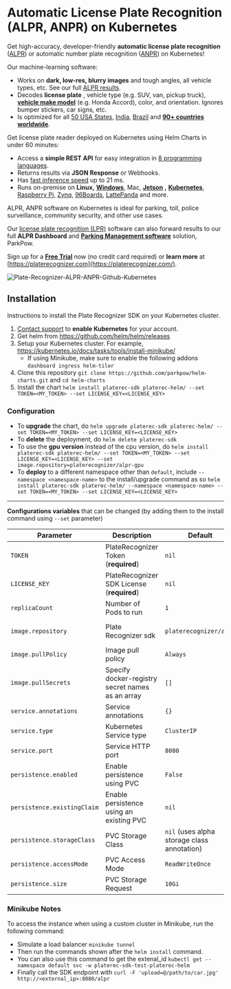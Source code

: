 # Automatic License Plate Recognition (ALPR, ANPR) on Kubernetes
Get high-accuracy, developer-friendly **automatic license plate recognition** ([ALPR](https://platerecognizer.com/?utm_source=github&amp;utm_medium=website)) or automatic number plate recognition ([ANPR](https://platerecognizer.com/?utm_source=github&amp;utm_medium=website)) on Kubernetes!

Our machine-learning software:

- Works on **dark, low-res, blurry images** and tough angles, all vehicle types, etc.  See our full [ALPR results](https://platerecognizer.com/alpr-results/?utm_source=github&amp;utm_medium=website).
- Decodes **license plate** , vehicle type (e.g. SUV, van, pickup truck), [**vehicle make model**](https://platerecognizer.com/vehicle-make-model-recognition-with-color/?utm_source=github&amp;utm_medium=website) (e.g. Honda Accord), color, and orientation. Ignores bumper stickers, car signs, etc.
- Is optimized for all [50 USA States](https://platerecognizer.com/alpr-for-usa/?utm_source=github&amp;utm_medium=website), [India](https://platerecognizer.com/anpr-for-india?utm_source=github&amp;utm_medium=website), [Brazil](https://platerecognizer.com/anpr-for-brazil/?utm_source=github&amp;utm_medium=website) and [**90+ countries worldwide**](https://platerecognizer.com/countries/?utm_source=github&amp;utm_medium=website).

Get license plate reader deployed on Kubernetes using Helm Charts in under 60 minutes:

- Access a **simple REST API** for easy integration in [8 programming languages](http://docs.platerecognizer.com/?utm_source=github&amp;utm_medium=website).
- Returns results via **JSON Response** or Webhooks.
- Has [fast inference speed](https://platerecognizer.com/snapshot/#speeds) up to 21 ms.
- Runs on-premise on **Linux,** [**Windows**](https://platerecognizer.com/alpr-on-windows/?utm_source=github&amp;utm_medium=website), Mac, [**Jetson**](https://platerecognizer.com/alpr-on-nvidia-jetson-devices/?utm_source=github&amp;utm_medium=website) **,** [**Kubernetes**](https://platerecognizer.com/anpr-on-kubernetes/?utm_source=github&amp;utm_medium=website), [Raspberry Pi](https://platerecognizer.com/anpr-on-raspberry-pi/?utm_source=github&amp;utm_medium=website), [Zynq](https://platerecognizer.com/alpr-for-xilinx-zynq/?utm_source=github&amp;utm_medium=website), [96Boards](https://platerecognizer.com/alpr-for-96boards/?utm_source=github&amp;utm_medium=website), [LattePanda](https://platerecognizer.com/anpr-on-lattepanda/?utm_source=github&amp;utm_medium=website) and more.

ALPR, ANPR software on Kubernetes is ideal for parking, toll, police surveillance, community security, and other use cases.

Our [license plate recognition (LPR)](https://platerecognizer.com/snapshot/?utm_source=github&amp;utm_medium=website) software can also forward results to our full **ALPR Dashboard** and [**Parking Management software**](https://parkpow.com/?utm_source=github&amp;utm_medium=website) solution, ParkPow.

Sign up for a [**Free Trial**](https://app.platerecognizer.com/accounts/signup/?utm_source=github&amp;utm_medium=website) now (no credit card required) or **learn more** at [https://platerecognizer.com](https://platerecognizer.com/).

![Plate-Recognizer-ALPR-ANPR-Github-Kubernetes](https://user-images.githubusercontent.com/61606720/103374983-c0c65680-4a8d-11eb-99ac-8e0867d3b77f.jpg)


## Installation

Instructions to install the Plate Recognizer SDK on your Kubernetes cluster.

1. [Contact support](https://platerecognizer.com/contact/) to **enable Kubernetes** for your account.
1. Get helm from https://github.com/helm/helm/releases
1. Setup your Kubernetes cluster. For example, https://kubernetes.io/docs/tasks/tools/install-minikube/
	- If using Minikube, make sure to enable the following addons `dashboard ingress helm-tiler`
1. Clone this repository `git clone https://github.com/parkpow/helm-charts.git` and `cd helm-charts`
1. Install the chart `helm install platerec-sdk platerec-helm/ --set TOKEN=<MY_TOKEN> --set LICENSE_KEY=<LICENSE_KEY>`

### Configuration

- To **upgrade** the chart, do `helm upgrade platerec-sdk platerec-helm/ --set TOKEN=<MY_TOKEN> --set LICENSE_KEY=<LICENSE_KEY>`
- To **delete** the deployment, do `helm delete platerec-sdk`
- To use the **gpu version** instead of the cpu version, do `helm install platerec-sdk platerec-helm/ --set TOKEN=<MY_TOKEN> --set LICENSE_KEY=<LICENSE_KEY> --set image.repository=platerecognizer/alpr-gpu` 
- To **deploy** to a different namespace other than `default`, include `--namespace <namespace-name>` to the install/upgrade command as so  `helm install platerec-sdk platerec-helm/ --namespace <namespace-name> --set TOKEN=<MY_TOKEN> --set LICENSE_KEY=<LICENSE_KEY>`

---

**Configurations variables** that can be changed (by adding them to the install command using `--set` parameter)

| Parameter | Description | Default  | Options |
|-----------|-------------|----------|---------|
| `TOKEN`   |  PlateRecognizer Token (**required**)            | `nil`          |    |
| `LICENSE_KEY`   |  PlateRecognizer SDK License (**required**)            | `nil`          |    |
| `replicaCount`   |  Number of Pods to run            | `1`          |   |
| `image.repository`   | Plate Recognizer sdk             | `platerecognizer/alpr`          | [`platerecognizer/alpr`, `platerecognizer/alpr-gpu`]  |
| `image.pullPolicy`   |   Image pull policy   | `Always`          | [`Always`, `IfNotPresent`] |
| `image.pullSecrets`   |  	Specify docker-registry secret names as an array            | `[]`          | `True` |
| `service.annotations`                     | Service annotations                                                                                    | `{}`                                                         |
| `service.type`                            | Kubernetes Service type                                                                                | `ClusterIP`                                               | [`LoadBalancer`, `ClusterIP`]
| `service.port`                            | Service HTTP port                                                                                      | `8080`                                                         |
| `persistence.enabled`                     | Enable persistence using PVC                                                                           | `False`                                                       |
| `persistence.existingClaim`               | Enable persistence using an existing PVC                                                               | `nil`                                                        |
| `persistence.storageClass`                | PVC Storage Class                                                                                      | `nil` (uses alpha storage class annotation)                  |
| `persistence.accessMode`                  | PVC Access Mode                                                                                        | `ReadWriteOnce`                                              | [`ReadWriteMany`, `ReadWriteOnce` ]
| `persistence.size`                        | PVC Storage Request                                                                                    | `10Gi`                                                       |






### Minikube Notes

To access the instance when using a custom cluster in Minikube, run the following command:

- Simulate a load balancer `minikube tunnel`
- Then run the commands shown after the `helm install` command.
- You can also use this command to get the extenal_id `kubectl get --namespace default svc -w platerec-sdk-test-platerec-helm`
- Finally call the SDK endpoint with `curl -F 'upload=@/path/to/car.jpg' http://<external_ip>:8080/alpr`


